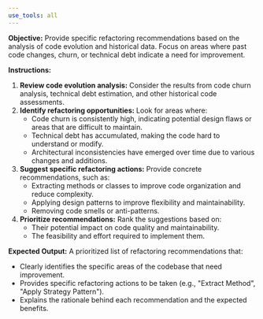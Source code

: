 ```yaml
---
use_tools: all
---
```

**Objective:** Provide specific refactoring recommendations based on the analysis of code evolution and historical data. Focus on areas where past code changes, churn, or technical debt indicate a need for improvement.

**Instructions:**

1. **Review code evolution analysis:**  Consider the results from code churn analysis, technical debt estimation, and other historical code assessments.
2. **Identify refactoring opportunities:** Look for areas where:
    - Code churn is consistently high, indicating potential design flaws or areas that are difficult to maintain.
    - Technical debt has accumulated, making the code hard to understand or modify.
    -  Architectural inconsistencies have emerged over time due to various changes and additions.
3. **Suggest specific refactoring actions:** Provide concrete recommendations, such as:
    -  Extracting methods or classes to improve code organization and reduce complexity.
    -  Applying design patterns to improve flexibility and maintainability.
    -  Removing code smells or anti-patterns.
4. **Prioritize recommendations:**  Rank the suggestions based on:
    -  Their potential impact on code quality and maintainability.
    -  The feasibility and effort required to implement them.

**Expected Output:** A prioritized list of refactoring recommendations that:

-  Clearly identifies the specific areas of the codebase that need improvement.
-  Provides specific refactoring actions to be taken (e.g., "Extract Method", "Apply Strategy Pattern").
-  Explains the rationale behind each recommendation and the expected benefits.
